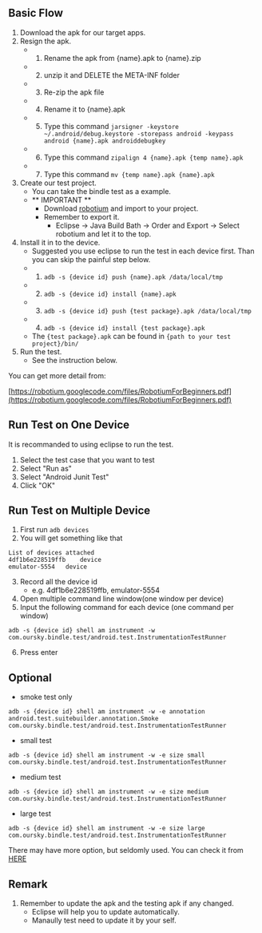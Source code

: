 Basic Flow
----

1. Download the apk for our target apps.
2. Resign the apk.
	- 1. Rename the apk from {name}.apk to {name}.zip
	- 2. unzip it and DELETE the META-INF folder
	- 3. Re-zip the apk file
	- 4. Rename it to {name}.apk
	- 5. Type this command `jarsigner -keystore ~/.android/debug.keystore -storepass android -keypass
android {name}.apk androiddebugkey`
	- 6. Type this command `zipalign 4 {name}.apk {temp name}.apk`
	- 7. Type this command `mv {temp name}.apk {name}.apk`
3. Create our test project.
	- You can take the bindle test as a example.
	- ** IMPORTANT ** 
		- Download [robotium](http://mvnrepository.com/artifact/com.jayway.android.robotium/robotium-solo/5.2.1) and import to your project.
		- Remember to export it.
			- Eclipse -> Java Build Bath -> Order and Export -> Select robotium and let it to the top.
4. Install it in to the device.
	- Suggested you use eclipse to run the test in each device first. Than you can skip the painful step below.
	- 1. `adb -s {device id} push {name}.apk /data/local/tmp`
	- 2. `adb -s {device id} install {name}.apk`
	- 3. `adb -s {device id} push {test package}.apk /data/local/tmp`
	- 4. `adb -s {device id} install {test package}.apk`
	- The `{test package}.apk` can be found in `{path to your test project}/bin/`
5. Run the test.
	- See the instruction below.

You can get more detail from:

[https://robotium.googlecode.com/files/RobotiumForBeginners.pdf](https://robotium.googlecode.com/files/RobotiumForBeginners.pdf)

Run Test on One Device
---
It is recommanded to using eclipse to run the test.

1. Select the test case that you want to test
2. Select "Run as"
3. Select "Android Junit Test"
4. Click "OK"


Run Test on Multiple Device
---
1. First run `adb devices`
2. You will get something like that

```
List of devices attached 
4df1b6e228519ffb	device
emulator-5554	device

```
3. Record all the device id
   -  e.g. 4df1b6e228519ffb, emulator-5554
4. Open multiple command line window(one window per device)
5. Input the following command for each device (one command per window)
```
adb -s {device id} shell am instrument -w com.oursky.bindle.test/android.test.InstrumentationTestRunner
```
6. Press enter



Optional
----

- smoke test only

```
adb -s {device id} shell am instrument -w -e annotation android.test.suitebuilder.annotation.Smoke com.oursky.bindle.test/android.test.InstrumentationTestRunner

```

- small test

```
adb -s {device id} shell am instrument -w -e size small com.oursky.bindle.test/android.test.InstrumentationTestRunner 

```

- medium test

```
adb -s {device id} shell am instrument -w -e size medium com.oursky.bindle.test/android.test.InstrumentationTestRunner 

```

- large test

```
adb -s {device id} shell am instrument -w -e size large com.oursky.bindle.test/android.test.InstrumentationTestRunner 

```

There may have more option, but seldomly used. You can check it from [HERE](http://developer.android.com/reference/android/test/InstrumentationTestRunner.html)

Remark
---
1. Remember to update the apk and the testing apk if any changed.
	- Eclipse will help you to update automatically.
	- Manaully test need to update it by your self.

